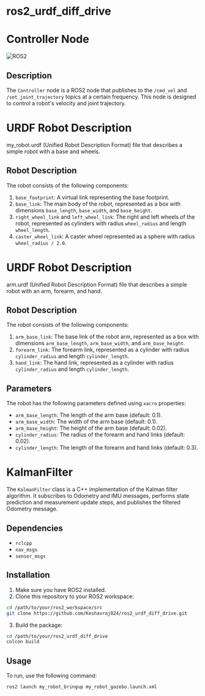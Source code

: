 # ros2_urdf_diff_drive
# Controller Node

![ROS2](https://img.shields.io/badge/ROS2-%E2%9C%93-brightgreen)

## Description

The `Controller` node is a ROS2 node that publishes to the `/cmd_vel` and `/set_joint_trajectory` topics at a certain frequency. This node is designed to control a robot's velocity and joint trajectory.

# URDF Robot Description

my_robot.urdf (Unified Robot Description Format) file that describes a simple robot with a base and wheels.

## Robot Description

The robot consists of the following components:

1. `base_footprint`: A virtual link representing the base footprint.
2. `base_link`: The main body of the robot, represented as a box with dimensions `base_length`, `base_width`, and `base_height`.
3. `right_wheel_link` and `left_wheel_link`: The right and left wheels of the robot, represented as cylinders with radius `wheel_radius` and length `wheel_length`.
4. `caster_wheel_link`: A caster wheel represented as a sphere with radius `wheel_radius / 2.0`.

# URDF Robot Description

arm.urdf (Unified Robot Description Format) file that describes a simple robot with an arm, forearm, and hand.

## Robot Description

The robot consists of the following components:

1. `arm_base_link`: The base link of the robot arm, represented as a box with dimensions `arm_base_length`, `arm_base_width`, and `arm_base_height`.
2. `forearm_link`: The forearm link, represented as a cylinder with radius `cylinder_radius` and length `cylinder_length`.
3. `hand_link`: The hand link, represented as a cylinder with radius `cylinder_radius` and length `cylinder_length`.

## Parameters

The robot has the following parameters defined using `xacro` properties:

- `arm_base_length`: The length of the arm base (default: 0.1).
- `arm_base_width`: The width of the arm base (default: 0.1).
- `arm_base_height`: The height of the arm base (default: 0.02).
- `cylinder_radius`: The radius of the forearm and hand links (default: 0.02).
- `cylinder_length`: The length of the forearm and hand links (default: 0.3).

# KalmanFilter

The `KalmanFilter` class is a C++ implementation of the Kalman filter algorithm. It subscribes to Odometry and IMU messages, performs state prediction and measurement update steps, and publishes the filtered Odometry message.

## Dependencies

- `rclcpp`
- `nav_msgs`
- `sensor_msgs`

## Installation

1. Make sure you have ROS2 installed.
2. Clone this repository to your ROS2 workspace:

```bash
cd /path/to/your/ros2_workspace/src
git clone https://github.com/Keshavraj024/ros2_urdf_diff_drive.git
```

3. Build the package:

```bash
cd /path/to/your/ros2_urdf_diff_drive
colcon build
```

## Usage

To run, use the following command:

```bash
ros2 launch my_robot_bringup my_robot_gazebo.launch.xml 
```


